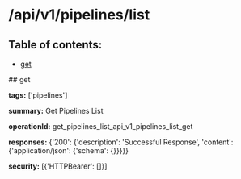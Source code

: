 # /api/v1/pipelines/list

## Table of contents:
- [get](#get)

<a name="get" />
## get

**tags:** ['pipelines']

**summary:** Get Pipelines List

**operationId:** get_pipelines_list_api_v1_pipelines_list_get

**responses:** {'200': {'description': 'Successful Response', 'content': {'application/json': {'schema': {}}}}}

**security:** [{'HTTPBearer': []}]

